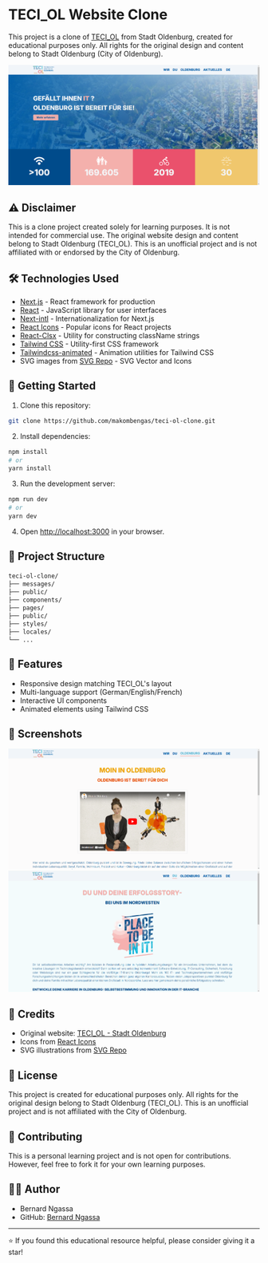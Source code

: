 # TECI_OL Website Clone

This project is a clone of [TECI_OL](https://www.teciol.de/) from Stadt Oldenburg, created for educational purposes only. All rights for the original design and content belong to Stadt Oldenburg (City of Oldenburg).

![Project Screenshot](/public/images/teciol.png)

## ⚠️ Disclaimer

This is a clone project created solely for learning purposes. It is not intended for commercial use. The original website design and content belong to Stadt Oldenburg (TECI_OL). This is an unofficial project and is not affiliated with or endorsed by the City of Oldenburg.

## 🛠️ Technologies Used

- [Next.js](https://nextjs.org/) - React framework for production
- [React](https://reactjs.org/) - JavaScript library for user interfaces
- [Next-intl](https://next-intl-docs.vercel.app/) - Internationalization for Next.js
- [React Icons](https://react-icons.github.io/react-icons/) - Popular icons for React projects
- [React-Clsx](https://github.com/lukeed/clsx) - Utility for constructing className strings
- [Tailwind CSS](https://tailwindcss.com/) - Utility-first CSS framework
- [Tailwindcss-animated](https://github.com/autor/tailwindcss-animated) - Animation utilities for Tailwind CSS
- SVG images from [SVG Repo](https://www.svgrepo.com/) - SVG Vector and Icons

## 🚀 Getting Started

1. Clone this repository:
```bash
git clone https://github.com/makombengas/teci-ol-clone.git
```

2. Install dependencies:
```bash
npm install
# or
yarn install
```

3. Run the development server:
```bash
npm run dev
# or
yarn dev
```

4. Open [http://localhost:3000](http://localhost:3000) in your browser.

## 📝 Project Structure

```
teci-ol-clone/
├── messages/
├── public/
├── components/
├── pages/
├── public/
├── styles/
├── locales/
└── ...
```

## 🎨 Features

- Responsive design matching TECI_OL's layout
- Multi-language support (German/English/French)
- Interactive UI components
- Animated elements using Tailwind CSS


## 📸 Screenshots

![Feature 1](/public/images/oldenburg.png)
![Feature 2](/public/images/place_screen.png)

## 🔗 Credits

- Original website: [TECI_OL - Stadt Oldenburg](https://www.teciol.de/)
- Icons from [React Icons](https://react-icons.github.io/react-icons/)
- SVG illustrations from [SVG Repo](https://www.svgrepo.com/)

## 📄 License

This project is created for educational purposes only. All rights for the original design belong to Stadt Oldenburg (TECI_OL). This is an unofficial project and is not affiliated with the City of Oldenburg.

## 🤝 Contributing

This is a personal learning project and is not open for contributions. However, feel free to fork it for your own learning purposes.

## 👨‍💻 Author

- Bernard Ngassa
- GitHub: [Bernard Ngassa](https://github.com/makombengas)

---

⭐️ If you found this educational resource helpful, please consider giving it a star!